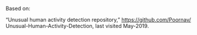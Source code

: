 Based on:

“Unusual human activity detection repository,” https://github.com/Poornav/
Unusual-Human-Activity-Detection, last visited May-2019.
